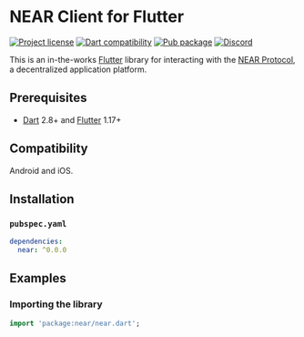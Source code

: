 # NEAR Client for Flutter

[![Project license](https://img.shields.io/badge/license-Public%20Domain-blue.svg)](https://unlicense.org)
[![Dart compatibility](https://img.shields.io/badge/dart-2.8%2B-blue)](#)
[![Pub package](https://img.shields.io/pub/v/near.svg)](https://pub.dev/packages/near)
[![Discord](https://img.shields.io/badge/discord-%23sponsor--near--protocol-brightgreen.svg)](https://discord.gg/68cgtxd)

This is an in-the-works [Flutter] library for interacting with the
[NEAR Protocol], a decentralized application platform.

## Prerequisites

- [Dart] 2.8+ and [Flutter] 1.17+

## Compatibility

Android and iOS.

## Installation

### `pubspec.yaml`

```yaml
dependencies:
  near: ^0.0.0
```

## Examples

### Importing the library

```dart
import 'package:near/near.dart';
```

[Dart]:          https://dart.dev
[Flutter]:       https://flutter.dev
[NEAR Protocol]: http://near.org
